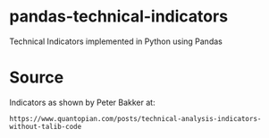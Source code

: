 # pandas-technical-indicators
Technical Indicators implemented in Python using Pandas

# Source
Indicators as shown by Peter Bakker at:

    https://www.quantopian.com/posts/technical-analysis-indicators-without-talib-code
